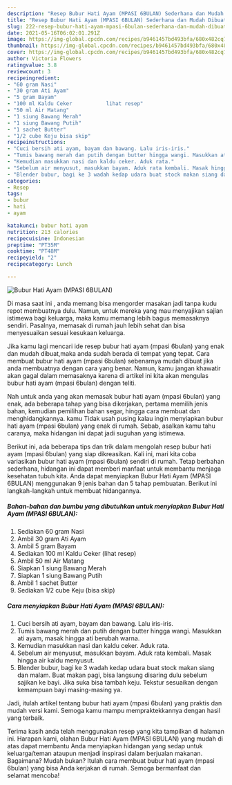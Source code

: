 ```yaml
---
description: "Resep Bubur Hati Ayam (MPASI 6BULAN) Sederhana dan Mudah Dibuat"
title: "Resep Bubur Hati Ayam (MPASI 6BULAN) Sederhana dan Mudah Dibuat"
slug: 222-resep-bubur-hati-ayam-mpasi-6bulan-sederhana-dan-mudah-dibuat
date: 2021-05-16T06:02:01.291Z
image: https://img-global.cpcdn.com/recipes/b9461457bd493bfa/680x482cq70/bubur-hati-ayam-mpasi-6bulan-foto-resep-utama.jpg
thumbnail: https://img-global.cpcdn.com/recipes/b9461457bd493bfa/680x482cq70/bubur-hati-ayam-mpasi-6bulan-foto-resep-utama.jpg
cover: https://img-global.cpcdn.com/recipes/b9461457bd493bfa/680x482cq70/bubur-hati-ayam-mpasi-6bulan-foto-resep-utama.jpg
author: Victoria Flowers
ratingvalue: 3.8
reviewcount: 3
recipeingredient:
- "60 gram Nasi"
- "30 gram Ati Ayam"
- "5 gram Bayam"
- "100 ml Kaldu Ceker           lihat resep"
- "50 ml Air Matang"
- "1 siung Bawang Merah"
- "1 siung Bawang Putih"
- "1 sachet Butter"
- "1/2 cube Keju bisa skip"
recipeinstructions:
- "Cuci bersih ati ayam, bayam dan bawang. Lalu iris-iris."
- "Tumis bawang merah dan putih dengan butter hingga wangi. Masukkan ati ayam, masak hingga ati berubah warna."
- "Kemudian masukkan nasi dan kaldu ceker. Aduk rata."
- "Sebelum air menyusut, masukkan bayam. Aduk rata kembali. Masak hingga air kaldu menyusut."
- "Blender bubur, bagi ke 3 wadah kedap udara buat stock makan siang dan malam. Buat makan pagi, bisa langsung disaring dulu sebelum sajikan ke bayi. Jika suka bisa tambah keju. Tekstur sesuaikan dengan kemampuan bayi masing-masing ya."
categories:
- Resep
tags:
- bubur
- hati
- ayam

katakunci: bubur hati ayam 
nutrition: 213 calories
recipecuisine: Indonesian
preptime: "PT35M"
cooktime: "PT48M"
recipeyield: "2"
recipecategory: Lunch

---
```



![Bubur Hati Ayam (MPASI 6BULAN)](https://img-global.cpcdn.com/recipes/b9461457bd493bfa/680x482cq70/bubur-hati-ayam-mpasi-6bulan-foto-resep-utama.jpg)

Di masa  saat ini , anda memang bisa mengorder masakan jadi tanpa kudu repot membuatnya dulu. Namun, untuk mereka yang mau menyajikan sajian istimewa bagi keluarga, maka kamu memang lebih bagus memasaknya sendiri. Pasalnya, memasak di rumah jauh lebih sehat dan bisa menyesuaikan sesuai kesukaan keluarga.

Jika kamu lagi mencari ide resep bubur hati ayam (mpasi 6bulan) yang enak dan mudah dibuat,maka anda sudah berada di tempat yang tepat. Cara membuat bubur hati ayam (mpasi 6bulan)  sebenarnya mudah dibuat jika anda membuatnya dengan cara yang benar. Namun, kamu jangan khawatir akan gagal dalam memasaknya 
karena di artikel ini kita akan mengulas bubur hati ayam (mpasi 6bulan) dengan teliti.  



Nah untuk anda yang akan memasak bubur hati ayam (mpasi 6bulan) yang enak, ada beberapa tahap yang bisa dikerjakan, pertama memilih jenis bahan, kemudian pemilihan bahan segar, hingga cara membuat dan menghidangkannya. kamu Tidak usah pusing kalau ingin menyiapkan bubur hati ayam (mpasi 6bulan) yang enak di rumah. Sebab, asalkan kamu  tahu caranya, maka hidangan ini dapat jadi suguhan yang istimewa.

Berikut ini, ada beberapa tips dan trik dalam mengolah resep bubur hati ayam (mpasi 6bulan) yang siap dikreasikan. Kali ini, mari kita coba variasikan bubur hati ayam (mpasi 6bulan) sendiri di rumah. Tetap berbahan sederhana, hidangan ini dapat memberi manfaat untuk membantu menjaga kesehatan tubuh kita. Anda dapat menyiapkan Bubur Hati Ayam (MPASI 6BULAN) menggunakan 9 jenis bahan dan 5 tahap pembuatan. Berikut ini langkah-langkah untuk membuat hidangannya.

<!--inarticleads1-->

##### Bahan-bahan dan bumbu yang dibutuhkan untuk menyiapkan Bubur Hati Ayam (MPASI 6BULAN):

1. Sediakan 60 gram Nasi
1. Ambil 30 gram Ati Ayam
1. Ambil 5 gram Bayam
1. Sediakan 100 ml Kaldu Ceker           (lihat resep)
1. Ambil 50 ml Air Matang
1. Siapkan 1 siung Bawang Merah
1. Siapkan 1 siung Bawang Putih
1. Ambil 1 sachet Butter
1. Sediakan 1/2 cube Keju (bisa skip)




<!--inarticleads2-->

##### Cara menyiapkan Bubur Hati Ayam (MPASI 6BULAN):

1. Cuci bersih ati ayam, bayam dan bawang. Lalu iris-iris.
1. Tumis bawang merah dan putih dengan butter hingga wangi. Masukkan ati ayam, masak hingga ati berubah warna.
1. Kemudian masukkan nasi dan kaldu ceker. Aduk rata.
1. Sebelum air menyusut, masukkan bayam. Aduk rata kembali. Masak hingga air kaldu menyusut.
1. Blender bubur, bagi ke 3 wadah kedap udara buat stock makan siang dan malam. Buat makan pagi, bisa langsung disaring dulu sebelum sajikan ke bayi. Jika suka bisa tambah keju. Tekstur sesuaikan dengan kemampuan bayi masing-masing ya.




Jadi, itulah artikel tentang  bubur hati ayam (mpasi 6bulan)  yang praktis dan mudah versi kami. Semoga kamu mampu mempraktekkannya dengan hasil yang terbaik. 

Terima kasih anda telah menggunakan resep yang kita tampilkan di halaman ini. Harapan kami, olahan  Bubur Hati Ayam (MPASI 6BULAN) yang mudah di atas dapat membantu Anda menyiapkan hidangan yang sedap untuk keluarga/teman ataupun menjadi inspirasi dalam berjualan makanan. Bagaimana? Mudah bukan? Itulah cara membuat bubur hati ayam (mpasi 6bulan) yang bisa Anda kerjakan di rumah. Semoga bermanfaat dan selamat mencoba!

